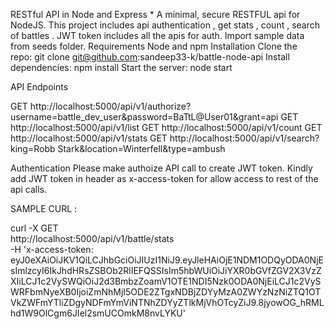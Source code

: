 RESTful API in Node and Express
	* A minimal, secure RESTFUL api for NodeJS. This project includes api authentication , get stats , count , search of battles . JWT token includes all the apis for auth. Import sample data from seeds folder.
Requirements
 Node and npm
Installation
 Clone the repo: git clone git@github.com:sandeep33-k/battle-node-api
 Install dependencies: npm install
 Start the server: node start

API Endpoints

GET http://localhost:5000/api/v1/authorize?username=battle_dev_user&password=BaTtL@User01&grant=api
GET http://localhost:5000/api/v1/list
GET http://localhost:5000/api/v1/count
GET http://localhost:5000/api/v1/stats
GET http://localhost:5000/api/v1/search?king=Robb Stark&location=Winterfell&type=ambush


Authentication
	Please make authoize API call to create JWT token. Kindly add JWT token in header as x-access-token  for allow  access to rest of the api calls.

SAMPLE CURL :
 
curl -X GET \
  http://localhost:5000/api/v1/battle/stats \
  -H 'x-access-token: eyJ0eXAiOiJKV1QiLCJhbGciOiJIUzI1NiJ9.eyJleHAiOjE1NDM1ODQyODA0NjEsImlzcyI6IkJhdHRsZSBOb2RlIEFQSSIsIm5hbWUiOiJiYXR0bGVfZGV2X3VzZXIiLCJ1c2VySWQiOiJ2d3BmbzZoamV1OTE1NDI5Nzk0ODA0NjEiLCJ1c2VySWRFbmNyeXB0IjoiZmNhMjI5ODE2ZTgxNDBjZDYyMzA0ZWYzNzNiZTQ1OTVkZWFmYTliZDgyNDFmYmViNTNhZDYyZTlkMjVhOTcyZiJ9.8jyowOG_hRMLhd1W9OlCgm6JIel2smUCOmkM8nvLYKU'
	






